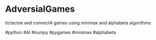 # AdversialGames
tictactoe and connect4 games using minimax and alphabeta algorithms


#python #AI #numpy #pygames #minimax #alphabeta
